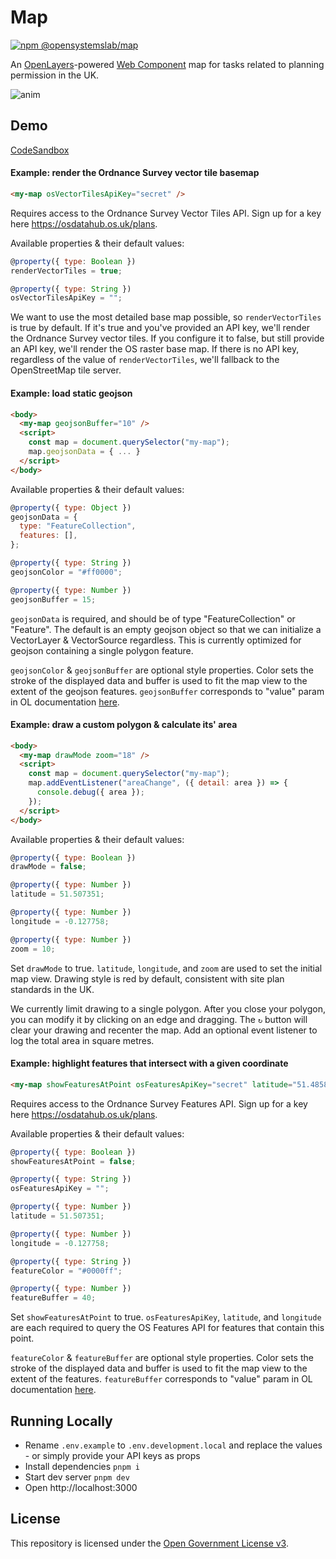 # Map

[![npm @opensystemslab/map](https://img.shields.io/npm/v/@opensystemslab/map?style=flat-square)](http://npm.im/@opensystemslab/map)

An [OpenLayers](https://openlayers.org/)-powered [Web Component](https://developer.mozilla.org/en-US/docs/Web/Web_Components) map for tasks related to planning permission in the UK.

![anim](https://user-images.githubusercontent.com/601961/128994212-11ffa793-5db4-4cac-a616-a2f949fe9360.gif)

## Demo

[CodeSandbox](https://codesandbox.io/s/confident-benz-rr0s9?file=/index.html)

#### Example: render the Ordnance Survey vector tile basemap

```html
<my-map osVectorTilesApiKey="secret" />
```

Requires access to the Ordnance Survey Vector Tiles API. Sign up for a key here https://osdatahub.os.uk/plans.

Available properties & their default values:
```js
@property({ type: Boolean })
renderVectorTiles = true;

@property({ type: String })
osVectorTilesApiKey = "";
```

We want to use the most detailed base map possible, so `renderVectorTiles` is true by default. If it's true and you've provided an API key, we'll render the Ordnance Survey vector tiles. If you configure it to false, but still provide an API key, we'll render the OS raster base map. If there is no API key, regardless of the value of `renderVectorTiles`, we'll fallback to the OpenStreetMap tile server.

#### Example: load static geojson

```html
<body>
  <my-map geojsonBuffer="10" />
  <script>
    const map = document.querySelector("my-map");
    map.geojsonData = { ... }
  </script>
</body>
```

Available properties & their default values:
```js
@property({ type: Object })
geojsonData = {
  type: "FeatureCollection",
  features: [],
};

@property({ type: String })
geojsonColor = "#ff0000";

@property({ type: Number })
geojsonBuffer = 15;
```

`geojsonData` is required, and should be of type "FeatureCollection" or "Feature". The default is an empty geojson object so that we can initialize a VectorLayer & VectorSource regardless. This is currently optimized for geojson containing a single polygon feature.

`geojsonColor` & `geojsonBuffer` are optional style properties. Color sets the stroke of the displayed data and buffer is used to fit the map view to the extent of the geojson features. `geojsonBuffer` corresponds to "value" param in OL documentation [here](https://openlayers.org/en/latest/apidoc/module-ol_extent.html).

#### Example: draw a custom polygon & calculate its' area

```html
<body>
  <my-map drawMode zoom="18" />
  <script>
    const map = document.querySelector("my-map");
    map.addEventListener("areaChange", ({ detail: area }) => {
      console.debug({ area });
    });
  </script>
</body>
```

Available properties & their default values:
```js
@property({ type: Boolean })
drawMode = false;

@property({ type: Number })
latitude = 51.507351;

@property({ type: Number })
longitude = -0.127758;

@property({ type: Number })
zoom = 10;
```

Set `drawMode` to true. `latitude`, `longitude`, and `zoom` are used to set the initial map view. Drawing style is red by default, consistent with site plan standards in the UK.

We currently limit drawing to a single polygon. After you close your polygon, you can modify it by clicking on an edge and dragging. The `↻` button will clear your drawing and recenter the map. Add an optional event listener to log the total area in square metres.

#### Example: highlight features that intersect with a given coordinate

```html
<my-map showFeaturesAtPoint osFeaturesApiKey="secret" latitude="51.4858363" longitude="-0.0761246" featureColor="#8a2be2" />
```

Requires access to the Ordnance Survey Features API. Sign up for a key here https://osdatahub.os.uk/plans. 

Available properties & their default values:
```js
@property({ type: Boolean })
showFeaturesAtPoint = false;

@property({ type: String })
osFeaturesApiKey = "";

@property({ type: Number })
latitude = 51.507351;

@property({ type: Number })
longitude = -0.127758;

@property({ type: String })
featureColor = "#0000ff";

@property({ type: Number })
featureBuffer = 40;
```

Set `showFeaturesAtPoint` to true. `osFeaturesApiKey`, `latitude`, and `longitude` are each required to query the OS Features API for features that contain this point.

`featureColor` & `featureBuffer` are optional style properties. Color sets the stroke of the displayed data and buffer is used to fit the map view to the extent of the features. `featureBuffer` corresponds to "value" param in OL documentation [here](https://openlayers.org/en/latest/apidoc/module-ol_extent.html).

## Running Locally

- Rename `.env.example` to `.env.development.local` and replace the values - or simply provide your API keys as props
- Install dependencies `pnpm i`
- Start dev server `pnpm dev`
- Open http://localhost:3000

## License

This repository is licensed under the [Open Government License v3](http://www.nationalarchives.gov.uk/doc/open-government-licence/version/3/).
